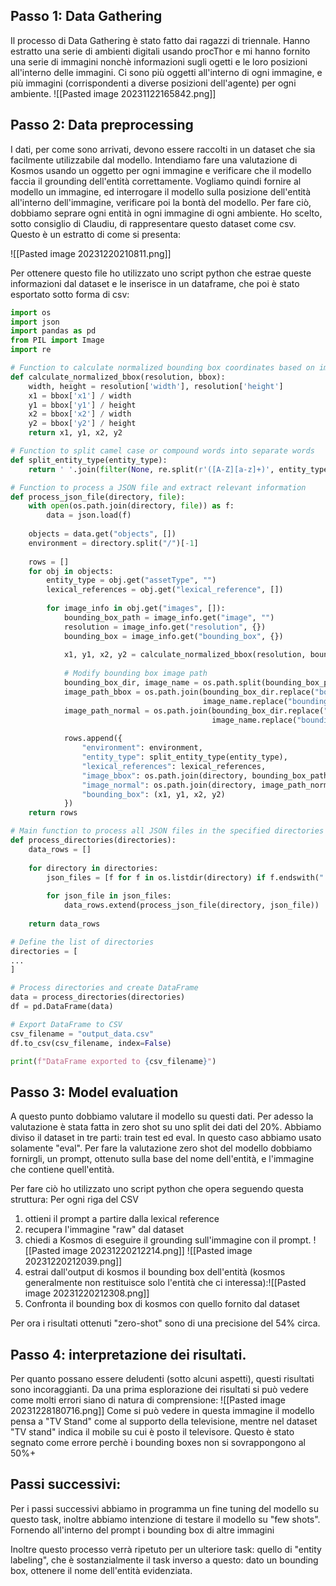 ## Passo 1: Data Gathering
Il processo di Data Gathering è stato fatto dai ragazzi di triennale. Hanno estratto una serie di ambienti digitali usando procThor e mi hanno fornito una serie di immagini nonchè informazioni sugli ogetti e le loro posizioni all'interno delle immagini.
Ci sono più oggetti all'interno di ogni immagine, e più immagini (corrispondenti a diverse posizioni dell'agente) per ogni ambiente.
![[Pasted image 20231122165842.png]]

## Passo 2: Data preprocessing
I dati, per come sono arrivati, devono essere raccolti in un dataset che sia facilmente utilizzabile dal modello.
Intendiamo fare una valutazione di Kosmos usando un oggetto per ogni immagine e verificare che il modello faccia il grounding dell'entità correttamente.
Vogliamo quindi fornire al modello un immagine, ed interrogare il modello sulla posizione dell'entità all'interno dell'immagine, verificare poi la bontà del modello.
Per fare ciò, dobbiamo seprare ogni entità in ogni immagine di ogni ambiente.
Ho scelto, sotto consiglio di Claudiu, di rappresentare questo dataset come csv.
Questo è un estratto di come si presenta:

![[Pasted image 20231220210811.png]]

Per ottenere questo file ho utilizzato uno script python che estrae queste informazioni dal dataset e le inserisce in un dataframe, che poi è stato esportato sotto forma di csv:

```python
import os
import json
import pandas as pd
from PIL import Image
import re

# Function to calculate normalized bounding box coordinates based on image resolution
def calculate_normalized_bbox(resolution, bbox):
    width, height = resolution['width'], resolution['height']
    x1 = bbox['x1'] / width
    y1 = bbox['y1'] / height
    x2 = bbox['x2'] / width
    y2 = bbox['y2'] / height
    return x1, y1, x2, y2

# Function to split camel case or compound words into separate words
def split_entity_type(entity_type):
    return ' '.join(filter(None, re.split(r'([A-Z][a-z]+)', entity_type)))

# Function to process a JSON file and extract relevant information
def process_json_file(directory, file):
    with open(os.path.join(directory, file)) as f:
        data = json.load(f)
    
    objects = data.get("objects", [])
    environment = directory.split("/")[-1]
    
    rows = []
    for obj in objects:
        entity_type = obj.get("assetType", "")
        lexical_references = obj.get("lexical_reference", [])
        
        for image_info in obj.get("images", []):
            bounding_box_path = image_info.get("image", "")
            resolution = image_info.get("resolution", {})
            bounding_box = image_info.get("bounding_box", {})
            
            x1, y1, x2, y2 = calculate_normalized_bbox(resolution, bounding_box)
            
            # Modify bounding box image path
            bounding_box_dir, image_name = os.path.split(bounding_box_path)
            image_path_bbox = os.path.join(bounding_box_dir.replace("bounding_box", "normal"),
                                           image_name.replace("bounding_box_", ""))
            image_path_normal = os.path.join(bounding_box_dir.replace("bounding_box", "normal"),
                                             image_name.replace("bounding_box_", ""))
            
            rows.append({
                "environment": environment,
                "entity_type": split_entity_type(entity_type),
                "lexical_references": lexical_references,
                "image_bbox": os.path.join(directory, bounding_box_path),
                "image_normal": os.path.join(directory, image_path_normal),
                "bounding_box": (x1, y1, x2, y2)
            })
    return rows

# Main function to process all JSON files in the specified directories
def process_directories(directories):
    data_rows = []
    
    for directory in directories:
        json_files = [f for f in os.listdir(directory) if f.endswith(".json")]
        
        for json_file in json_files:
            data_rows.extend(process_json_file(directory, json_file))
    
    return data_rows

# Define the list of directories
directories = [
...
]

# Process directories and create DataFrame
data = process_directories(directories)
df = pd.DataFrame(data)

# Export DataFrame to CSV
csv_filename = "output_data.csv"
df.to_csv(csv_filename, index=False)

print(f"DataFrame exported to {csv_filename}")


```

## Passo 3: Model evaluation
A questo punto dobbiamo valutare il modello su questi dati. Per adesso la valutazione è stata fatta in zero shot su uno split dei dati del 20%.
Abbiamo diviso il dataset in tre parti: train test ed eval. In questo caso abbiamo usato solamente "eval". Per fare la valutazione zero shot del modello dobbiamo fornirgli, un prompt, ottenuto sulla base del nome dell'entità, e l'immagine che contiene quell'entità.

Per fare ciò ho utilizzato uno script python che opera seguendo questa struttura:
Per ogni riga del CSV
1. ottieni il prompt a partire dalla lexical reference
2. recupera l'immagine "raw" dal dataset
3. chiedi a Kosmos di eseguire il grounding sull'immagine con il prompt.
![[Pasted image 20231220212214.png]]
![[Pasted image 20231220212039.png]]
4. estrai dall'output di kosmos il bounding box dell'entità (kosmos generalmente non restituisce solo l'entità che ci interessa):![[Pasted image 20231220212308.png]]
5. Confronta il bounding box di kosmos con quello fornito dal dataset

Per ora i risultati ottenuti "zero-shot" sono di una precisione del 54% circa.

## Passo 4: interpretazione dei risultati.
Per quanto possano essere deludenti (sotto alcuni aspetti), questi risultati sono incoraggianti.
Da una prima esplorazione dei risultati si può vedere come molti errori siano di natura di comprensione:
![[Pasted image 20231228180716.png]]
Come si può vedere in questa immagine il modello pensa a "TV Stand" come al supporto della televisione, mentre nel dataset "TV stand" indica il mobile su cui è posto il televisore. Questo è stato segnato come errore perchè i bounding boxes non si sovrappongono al 50%+

## Passi successivi:
Per i passi successivi abbiamo in programma un fine tuning del modello su questo task, inoltre abbiamo intenzione di testare il modello su "few shots". Fornendo all'interno del prompt i bounding box di altre immagini

Inoltre questo processo verrà ripetuto per un ulteriore task: quello di "entity labeling", che è sostanzialmente il task inverso a questo: dato un bounding box, ottenere il nome dell'entità evidenziata.